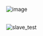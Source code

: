 
![image](https://github.com/tadjc/DSD_assignment/assets/153454616/4e7e7492-6304-4f3e-8a46-814875a5023f)   <br><br>


![slave_test](https://github.com/tadjc/DSD_assignment/assets/153454616/7dd0ca40-75e1-4a9e-a9e8-1546f84079ba)

